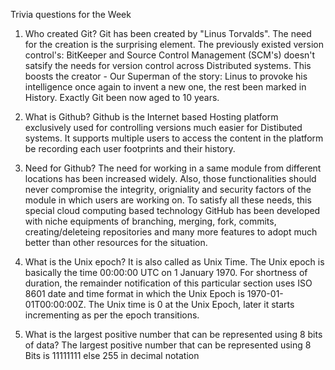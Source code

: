 Trivia questions for the Week 

1. Who created Git?
Git has been created by "Linus Torvalds". The need for the creation is the surprising element. The previously existed version control's: BitKeeper and Source Control Management (SCM's) doesn't satsify the needs for version control across Distributed systems. This boosts the creator - Our Superman of the story: Linus to provoke his intelligence once again to invent a new one, the rest been marked in History. Exactly Git been now aged to 10 years.


2. What is Github?
Github is the Internet based Hosting platform exclusively used for controlling versions much easier for Distibuted systems. It supports multiple users to access the content in the platform be recording each user footprints and their history.

3. Need for Github?
The need for working in a same module from different locations has been increased widely. Also, those functionalities should never compromise the integrity, origniality and security factors of the module in which users are working on. To satisfy all these needs, this special cloud computing based technology GitHub has been developed with niche equipments of branching, merging, fork, commits, creating/deleteing repositories and many more features to adopt much better than other resources for the situation.

4. What is the Unix epoch?
It is also called as Unix Time. The Unix epoch is basically the time 00:00:00 UTC on 1 January 1970. For shortness of duration, the remainder notification of this particular section uses ISO 8601 date and time format in which the Unix Epoch is 1970-01-01T00:00:00Z. The Unix time is 0 at the Unix Epoch, later it starts incrementing as per the epoch transitions.

5. What is the largest positive number that can be represented using 8 bits of data?
The largest positive number that can be represented using 8 Bits is 11111111 else 255 in decimal notation